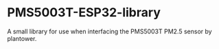 # PMS5003T-ESP32-library
A small library for use when interfacing the PMS5003T PM2.5 sensor by plantower.

